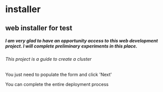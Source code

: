 # installer

web installer for test
----------------------

##### I am very glad to have an opportunity access to this web development project. I will complete preliminary experiments in this place.

###### This project is a guide to create a cluster 


You just need to populate the form and click 'Next'

You can complete the entire deployment process

